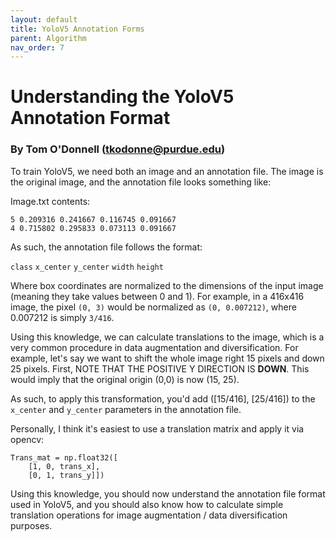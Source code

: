 ```yaml
---
layout: default
title: YoloV5 Annotation Forms
parent: Algorithm
nav_order: 7
---
```


# Understanding the YoloV5 Annotation Format
### By Tom O'Donnell (tkodonne@purdue.edu)

To train YoloV5, we need both an image and an annotation file. The image is the original image, and the annotation file looks something like:

 Image.txt contents:

    5 0.209316 0.241667 0.116745 0.091667
    4 0.715802 0.295833 0.073113 0.091667

As such, the annotation file follows the format:

`class` `x_center` `y_center` `width` `height`

 Where box coordinates are normalized to the dimensions of the input image (meaning they take values between 0 and 1). For example, in a 416x416 image, the pixel `(0, 3)` would be normalized as `(0, 0.007212)`, where 0.007212 is simply `3/416`.

Using this knowledge, we can calculate translations to the image, which is a very common procedure in data augmentation and diversification. For example, let's say we want to shift the whole image right 15 pixels and down 25 pixels. First, NOTE THAT THE POSITIVE Y DIRECTION IS **DOWN**. This would imply that the original origin (0,0) is now (15, 25). 

As such, to apply this transformation, you'd add ([15/416], [25/416]) to the `x_center` and `y_center` parameters in the annotation file.

Personally, I think it's easiest to use a translation matrix and apply it via opencv:

    Trans_mat = np.float32([
        [1, 0, trans_x],
        [0, 1, trans_y]])

Using this knowledge, you should now understand the annotation file format used in YoloV5, and you should also know how to calculate simple translation operations for image augmentation  / data diversification purposes.